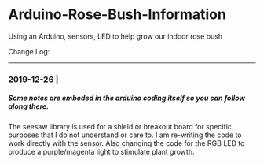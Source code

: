 # Arduino-Rose-Bush-Information
Using an Arduino, sensors, LED to help grow our indoor rose bush

Change Log:

---

### 2019-12-26 |
##### Some notes are embeded in the arduino coding itself so you can follow along there.
The seesaw library is used for a shield or breakout board for specific purposes that I do not understand or care to. 
I am re-writing the code to work directly with the sensor. Also changing the code for the RGB LED to produce a purple/magenta light to stimulate plant growth.
